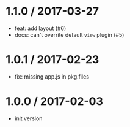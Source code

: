 
1.1.0 / 2017-03-27
==================

  * feat: add layout (#6)
  * docs: can't overrite default `view` plugin (#5)

1.0.1 / 2017-02-23
==================

  * fix: missing app.js in pkg.files

1.0.0 / 2017-02-03
==================

  * init version

